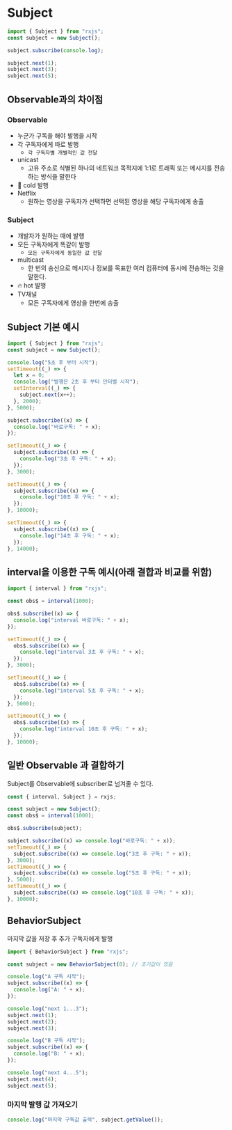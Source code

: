 # Subject

```ts
import { Subject } from "rxjs";
const subject = new Subject();

subject.subscribe(console.log);

subject.next(1);
subject.next(3);
subject.next(5);
```

## Observable과의 차이점

### Observable

- 누군가 구독을 해야 발행을 시작
- 각 구독자에게 따로 발행
  - `각 구독자별 개별적인 값 전달`
- unicast
  - 고유 주소로 식별된 하나의 네트워크 목적지에 1:1로 트래픽 또는 메시지를 전송하는 방식을 말한다
- 🧊 cold 발행
- Netflix
  - 원하는 영상을 구독자가 선택하면 선택된 영상을 해당 구독자에게 송출

### Subject

- 개발자가 원하는 때에 발행
- 모든 구독자에게 똑같이 발행
  - `모든 구독자에게 동일한 값 전달`
- multicast
  - 한 번의 송신으로 메시지나 정보를 목표한 여러 컴퓨터에 동시에 전송하는 것을 말한다.
- 🔥 hot 발행
- TV채널
  - 모든 구독자에게 영상을 한번에 송출

## Subject 기본 예시

```ts
import { Subject } from "rxjs";
const subject = new Subject();

console.log("5초 후 부터 시작");
setTimeout((_) => {
  let x = 0;
  console.log("발행은 2초 후 부터 인터벌 시작");
  setInterval((_) => {
    subject.next(x++);
  }, 2000);
}, 5000);

subject.subscribe((x) => {
  console.log("바로구독: " + x);
});

setTimeout((_) => {
  subject.subscribe((x) => {
    console.log("3초 후 구독: " + x);
  });
}, 3000);

setTimeout((_) => {
  subject.subscribe((x) => {
    console.log("10초 후 구독: " + x);
  });
}, 10000);

setTimeout((_) => {
  subject.subscribe((x) => {
    console.log("14초 후 구독: " + x);
  });
}, 14000);
```

## interval을 이용한 구독 예시(아래 결합과 비교를 위함)

```ts
import { interval } from "rxjs";

const obs$ = interval(1000);

obs$.subscribe((x) => {
  console.log("interval 바로구독: " + x);
});

setTimeout((_) => {
  obs$.subscribe((x) => {
    console.log("interval 3초 후 구독: " + x);
  });
}, 3000);

setTimeout((_) => {
  obs$.subscribe((x) => {
    console.log("interval 5초 후 구독: " + x);
  });
}, 5000);

setTimeout((_) => {
  obs$.subscribe((x) => {
    console.log("interval 10초 후 구독: " + x);
  });
}, 10000);
```

## 일반 Observable 과 결합하기

Subject를 Observable에 subscriber로 넘겨줄 수 있다.

```ts
const { interval, Subject } = rxjs;

const subject = new Subject();
const obs$ = interval(1000);

obs$.subscribe(subject);

subject.subscribe((x) => console.log("바로구독: " + x));
setTimeout((_) => {
  subject.subscribe((x) => console.log("3초 후 구독: " + x));
}, 3000);
setTimeout((_) => {
  subject.subscribe((x) => console.log("5초 후 구독: " + x));
}, 5000);
setTimeout((_) => {
  subject.subscribe((x) => console.log("10초 후 구독: " + x));
}, 10000);
```

## BehaviorSubject

마지막 값을 저장 후 추가 구독자에게 발행

```ts
import { BehaviorSubject } from "rxjs";

const subject = new BehaviorSubject(0); // 초기값이 있음

console.log("A 구독 시작");
subject.subscribe((x) => {
  console.log("A: " + x);
});

console.log("next 1...3");
subject.next(1);
subject.next(2);
subject.next(3);

console.log("B 구독 시작");
subject.subscribe((x) => {
  console.log("B: " + x);
});

console.log("next 4...5");
subject.next(4);
subject.next(5);
```

### 마지막 발행 값 가져오기

```ts
console.log("마지막 구독값 출력", subject.getValue());
```

